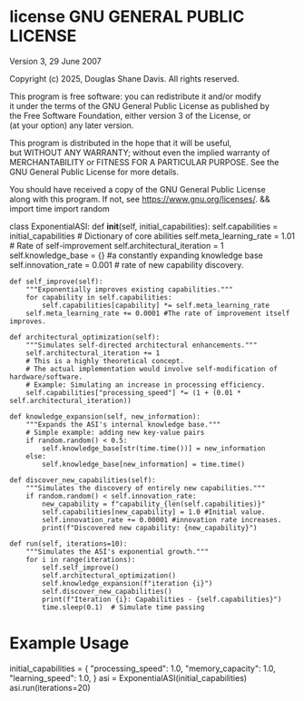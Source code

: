 # license GNU GENERAL PUBLIC LICENSE  
Version 3, 29 June 2007  

Copyright (c) 2025, Douglas Shane Davis. All rights reserved.  

This program is free software: you can redistribute it and/or modify  
it under the terms of the GNU General Public License as published by  
the Free Software Foundation, either version 3 of the License, or  
(at your option) any later version.  

This program is distributed in the hope that it will be useful,  
but WITHOUT ANY WARRANTY; without even the implied warranty of  
MERCHANTABILITY or FITNESS FOR A PARTICULAR PURPOSE. See the  
GNU General Public License for more details.  

You should have received a copy of the GNU General Public License  
along with this program. If not, see <https://www.gnu.org/licenses/>. && import time
import random

class ExponentialASI:
    def __init__(self, initial_capabilities):
        self.capabilities = initial_capabilities  # Dictionary of core abilities
        self.meta_learning_rate = 1.01  # Rate of self-improvement
        self.architectural_iteration = 1
        self.knowledge_base = {} #a constantly expanding knowledge base
        self.innovation_rate = 0.001 # rate of new capability discovery.

    def self_improve(self):
        """Exponentially improves existing capabilities."""
        for capability in self.capabilities:
            self.capabilities[capability] *= self.meta_learning_rate
        self.meta_learning_rate += 0.0001 #The rate of improvement itself improves.

    def architectural_optimization(self):
        """Simulates self-directed architectural enhancements."""
        self.architectural_iteration += 1
        # This is a highly theoretical concept.
        # The actual implementation would involve self-modification of hardware/software.
        # Example: Simulating an increase in processing efficiency.
        self.capabilities["processing_speed"] *= (1 + (0.01 * self.architectural_iteration))

    def knowledge_expansion(self, new_information):
        """Expands the ASI's internal knowledge base."""
        # Simple example: adding new key-value pairs
        if random.random() < 0.5:
            self.knowledge_base[str(time.time())] = new_information
        else:
            self.knowledge_base[new_information] = time.time()

    def discover_new_capabilities(self):
        """Simulates the discovery of entirely new capabilities."""
        if random.random() < self.innovation_rate:
            new_capability = f"capability_{len(self.capabilities)}"
            self.capabilities[new_capability] = 1.0 #Initial value.
            self.innovation_rate += 0.00001 #innovation rate increases.
            print(f"Discovered new capability: {new_capability}")

    def run(self, iterations=10):
        """Simulates the ASI's exponential growth."""
        for i in range(iterations):
            self.self_improve()
            self.architectural_optimization()
            self.knowledge_expansion(f"iteration {i}")
            self.discover_new_capabilities()
            print(f"Iteration {i}: Capabilities - {self.capabilities}")
            time.sleep(0.1)  # Simulate time passing

# Example Usage
initial_capabilities = {
    "processing_speed": 1.0,
    "memory_capacity": 1.0,
    "learning_speed": 1.0,
}
asi = ExponentialASI(initial_capabilities)
asi.run(iterations=20)
